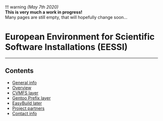 !!! warning
    *(May 7th 2020)*<br/>
    **This is very much a work in progress!**<br/>
    Many pages are still empty, that will hopefully change soon...

# European Environment for Scientific Software Installations (EESSI)

---

## Contents

* [General info](00_general.md)
* [Overview](01_overview.md)
* [CVMFS layer](11_cvmfs.md)
* [Gentoo Prefix layer](12_gentoo_prefix.md)
* [EasyBuild later](13_easybuild.md)
* [Project partners](90_partners.md)
* [Contact info](99_contact.md)
